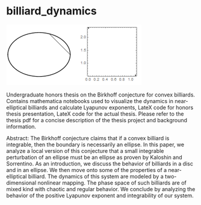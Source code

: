 # billiard_dynamics

![](https://github.com/hwunrow/billiard_dynamics/blob/master/thesis/Images/anim.gif)

Undergraduate honors thesis on the Birkhoff conjecture for convex billiards. Contains mathematica notebooks used to visualize the dynamics in near-elliptical billiards and calculate Lyapunov exponents, LateX code for honors thesis presentation, LateX code for the actual thesis. Please refer to the thesis pdf for a concise description of the thesis project and background information.

Abstract: The Birkhoff conjecture claims that if a convex billiard is integrable, then the boundary
is necessarily an ellipse. In this paper, we analyze a local version of this conjecture that a
small integrable perturbation of an ellipse must be an ellipse as proven by Kaloshin
and Sorrentino. As an introduction, we discuss the behavior of billiards in a disc and in an
ellipse. We then move onto some of the properties of a near-elliptical billiard. The dynamics
of this system are modeled by a two-dimensional nonlinear mapping. The phase space of
such billiards are of mixed kind with chaotic and regular behavior. We conclude by analyzing
the behavior of the positive Lyapunov exponent and integrability of our system.

